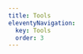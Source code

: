 ```yaml
---
title: Tools
eleventyNavigation:
  key: Tools
  order: 3
---
```


<!-- This file exists only to create a section heading.
     Its output is deleted by the Eleventy build process. -->
